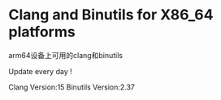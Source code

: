 # Clang and Binutils for X86_64 platforms

arm64设备上可用的clang和binutils

Update every day !

Clang Version:15
Binutils Version:2.37
